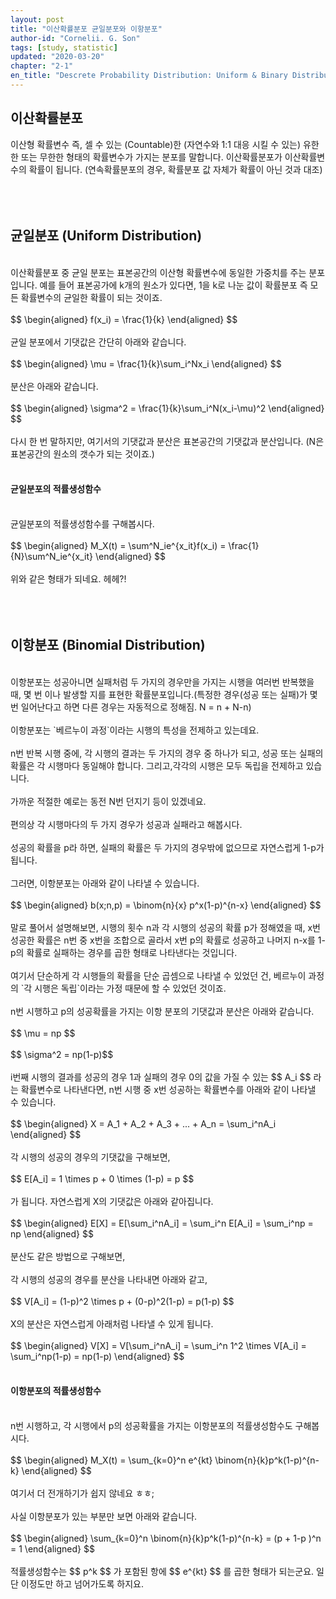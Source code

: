 ```yaml
---
layout: post
title: "이산확률분포 균일분포와 이항분포"
author-id: "Cornelii. G. Son"
tags: [study, statistic]
updated: "2020-03-20"
chapter: "2-1"
en_title: "Descrete Probability Distribution: Uniform & Binary Distribution"
---
```


## 이산확률분포
이산형 확률변수 즉, 셀 수 있는 (Countable)한 (자연수와 1:1 대응 시킬 수 있는) 유한한 또는 무한한 형태의 확률변수가 가지는 분포를 말합니다. 이산확률분포가 이산확률변수의 확률이 됩니다.
(연속확률분포의 경우, 확률분포 값 자체가 확률이 아닌 것과 대조)
<br/><br/>
<br/><br/>

## 균일분포 (Uniform Distribution)
<br/>
이산확률분포 중 균일 분포는 표본공간의 이산형 확률변수에 동일한 가중치를 주는 분포입니다. 
예를 들어 표본공가에 k개의 원소가 있다면, 1을 k로 나눈 값이 확률분포 즉 모든 확률변수의 균일한 확률이 되는 것이죠.
<br/><br/>
$$ \begin{aligned} f(x_i) = \frac{1}{k} \end{aligned} $$
<br/><br/>
균일 분포에서 기댓값은 간단히 아래와 같습니다.
<br/><br/>
$$ \begin{aligned} \mu = \frac{1}{k}\sum_i^Nx_i \end{aligned} $$
<br/><br/>
분산은 아래와 같습니다.
<br/><br/>
$$ \begin{aligned} \sigma^2 = \frac{1}{k}\sum_i^N(x_i-\mu)^2 \end{aligned} $$
<br/><br/>
다시 한 번 말하지만, 여기서의 기댓값과 분산은 표본공간의 기댓값과 분산입니다. (N은 표본공간의 원소의 갯수가 되는 것이죠.)
<br/><br/>

#### 균일분포의 적률생성함수
<br/>
균일분포의 적률생성함수를 구해봅시다.
<br/><br/>
$$ \begin{aligned} M_X(t) = \sum^N_ie^{x_it}f(x_i) = \frac{1}{N}\sum^N_ie^{x_it} \end{aligned} $$
<br/><br/>
위와 같은 형태가 되네요. 헤헤?!
<br/><br/>
<br/><br/>

## 이항분포 (Binomial Distribution)
<br/>
이항분포는 성공아니면 실패처럼 두 가지의 경우만을 가지는 시행을 여러번 반복했을 때, 몇 번 이나 발생할 지를 표현한 확률분포입니다.(특정한 경우(성공 또는 실패)가 몇 번 일어난다고 하면 다른 경우는 자동적으로 정해짐. N = n + N-n)
<br/><br/>
이항분포는 `베르누이 과정`이라는 시행의 특성을 전제하고 있는데요.
<br/><br/>
n번 반복 시행 중에, 각 시행의 결과는 두 가지의 경우 중 하나가 되고, 성공 또는 실패의 확률은 각 시행마다 동일해야 합니다. 그리고,각각의 시행은 모두 독립을 전제하고 있습니다.
<br/><br/>
가까운 적절한 예로는 동전 N번 던지기 등이 있겠네요.
<br/><br/>
편의상 각 시행마다의 두 가지 경우가 성공과 실패라고 해봅시다.
<br/><br/>
성공의 확률을 p라 하면, 실패의 확률은 두 가지의 경우밖에 없으므로 자연스럽게 1-p가 됩니다.
<br/><br/>
그러면, 이항분포는 아래와 같이 나타낼 수 있습니다.
<br/><br/>
$$ \begin{aligned} b(x;n,p) = \binom{n}{x} p^x(1-p)^{n-x} \end{aligned} $$
<br/><br/>
말로 풀어서 설명해보면, 시행의 횟수 n과 각 시행의 성공의 확률 p가 정해였을 때, x번 성공한 확률은 n번 중 x번을 조합으로 골라서 x번 p의 확률로 성공하고 나머지 n-x를 1-p의 확률로 실패하는 경우를 곱한 형태로 나타낸다는 것입니다.
<br/><br/>
여기서 단순하게 각 시행들의 확률을 단순 곱셈으로 나타낼 수 있었던 건, 베르누이 과정의 `각 시행은 독립`이라는 가정 때문에 할 수 있었던 것이죠.
<br/><br/>
n번 시행하고 p의 성공확률을 가지는 이항 분포의 기댓값과 분산은 아래와 같습니다.
<br/><br/>
$$ \mu = np $$
<br/><br/>
$$ \sigma^2 = np(1-p)$$
<br/><br/>
i번째 시행의 결과를 성공의 경우 1과 실패의 경우 0의 값을 가질 수 있는 
$$ A_i $$
라는 확률변수로 나타낸다면, n번 시행 중 x번 성공하는 확률변수를 아래와 같이 나타낼 수 있습니다.
<br/><br/>
$$ \begin{aligned} X = A_1 + A_2 + A_3 + ... + A_n = \sum_i^nA_i \end{aligned} $$
<br/><br/>
각 시행의 성공의 경우의 기댓값을 구해보면, 
<br/><br/>
$$ E[A_i] = 1 \times p + 0 \times (1-p) = p $$
<br/><br/>
가 됩니다. 자연스럽게 X의 기댓값은 아래와 같아집니다.
<br/><br/>
$$ \begin{aligned} E[X] = E[\sum_i^nA_i] = \sum_i^n E[A_i] = \sum_i^np = np \end{aligned} $$
<br/><br/>
분산도 같은 방법으로 구해보면,
<br/><br/>
각 시행의 성공의 경우를 분산을 나타내면 아래와 같고,
<br/><br/>
$$ V[A_i] = (1-p)^2 \times p + (0-p)^2(1-p) = p(1-p) $$
<br/><br/>
X의 분산은 자연스럽게 아래처럼 나타낼 수 있게 됩니다.
<br/><br/>
$$ \begin{aligned} V[X] = V[\sum_i^nA_i] = \sum_i^n 1^2 \times V[A_i] = \sum_i^np(1-p) = np(1-p) \end{aligned} $$
<br/><br/>

#### 이항분포의 적률생성함수
<br/>
n번 시행하고, 각 시행에서 p의 성공확률을 가지는 이항분포의 적률생성함수도 구해봅시다.
<br/><br/>
$$ \begin{aligned} M_X(t) = \sum_{k=0}^n e^{kt} \binom{n}{k}p^k(1-p)^{n-k} \end{aligned} $$
<br/><br/>
여기서 더 전개하기가 쉽지 않네요 ㅎㅎ;
<br/><br/>
사실 이항분포가 있는 부분만 보면 아래와 같습니다.
<br/><br/>
$$ \begin{aligned} \sum_{k=0}^n \binom{n}{k}p^k(1-p)^{n-k} = (p + 1-p )^n  = 1 \end{aligned} $$
<br/><br/>
적률생성함수는
$$ p^k $$
가 포함된 항에
$$ e^{kt} $$
를 곱한 형태가 되는군요. 일단 이정도만 하고 넘어가도록 하지요.
<br/><br/>
<br/><br/>


